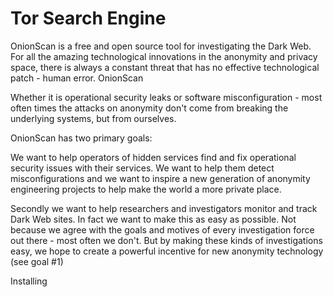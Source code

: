 <h1>Tor Search Engine</h1>

OnionScan is a free and open source tool for investigating the Dark Web. For all the amazing technological innovations in the anonymity and privacy space, there is always a constant threat that has no effective technological patch - human error. OnionScan

Whether it is operational security leaks or software misconfiguration - most often times the attacks on anonymity don't come from breaking the underlying systems, but from ourselves.

OnionScan has two primary goals:

We want to help operators of hidden services find and fix operational security issues with their services. We want to help them detect misconfigurations and we want to inspire a new generation of anonymity engineering projects to help make the world a more private place.

Secondly we want to help researchers and investigators monitor and track Dark Web sites. In fact we want to make this as easy as possible. Not because we agree with the goals and motives of every investigation force out there - most often we don't. But by making these kinds of investigations easy, we hope to create a powerful incentive for new anonymity technology (see goal #1)

Installing
